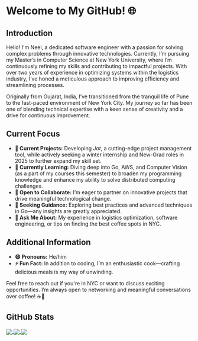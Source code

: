 # Welcome to My GitHub! 🌐 

## Introduction

Hello! I'm Neel, a dedicated software engineer with a passion for solving complex problems through innovative technologies. Currently, I’m pursuing my Master’s in Computer Science at New York University, where I’m continuously refining my skills and contributing to impactful projects. With over two years of experience in optimizing systems within the logistics industry, I’ve honed a meticulous approach to improving efficiency and streamlining processes.

Originally from Gujarat, India, I’ve transitioned from the tranquil life of Pune to the fast-paced environment of New York City. My journey so far has been one of blending technical expertise with a keen sense of creativity and a drive for continuous improvement.

## Current Focus

- **🔭 Current Projects:** Developing *Jot*, a cutting-edge project management tool, while actively seeking a winter internship and New-Grad roles in 2025 to further expand my skill set.
- **🌱 Currently Learning:** Diving deep into Go, AWS, and Computer Vision (as a part of my courses this semester) to broaden my programming knowledge and enhance my ability to solve distributed computing challenges.
- **👯 Open to Collaborate:** I’m eager to partner on innovative projects that drive meaningful technological change.
- **🤔 Seeking Guidance:** Exploring best practices and advanced techniques in Go—any insights are greatly appreciated.
- **💬 Ask Me About:** My experience in logistics optimization, software engineering, or tips on finding the best coffee spots in NYC.

## Additional Information

- **😄 Pronouns:** He/him
- **⚡ Fun Fact:** In addition to coding, I’m an enthusiastic cook—crafting delicious meals is my way of unwinding.

Feel free to reach out if you're in NYC or want to discuss exciting opportunities. I’m always open to networking and meaningful conversations over coffee! ☕🌆

## GitHub Stats

<a href="https://github.com/Neel-G-png/Neel-G-png">
  <img align="center" src="https://github-readme-stats.vercel.app/api/top-langs/?username=Neel-G-png&hide=javascript,html,tex&title_color=ffffff&text_color=c9cacc&icon_color=2bbc8a&bg_color=1d1f21&langs_count=3" />
</a>

<a href="https://github.com/Neel-G-png/Canary-The-social-media-monitor">
  <img align="center" src="https://github-readme-stats.vercel.app/api/pin/?username=Neel-G-png&repo=Canary-The-social-media-monitor&title_color=ffffff&text_color=c9cacc&icon_color=2bbc8a&bg_color=1d1f21" />
</a>

<a href="https://github.com/Neel-G-png/AR-frame-gift">
  <img align="center" src="https://github-readme-stats.vercel.app/api/pin/?username=Neel-G-png&repo=AR-frame-gift&title_color=ffffff&text_color=c9cacc&icon_color=2bbc8a&bg_color=1d1f20" />
</a>
